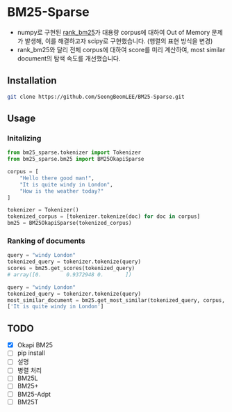# BM25-Sparse
- numpy로 구현된 [rank_bm25](https://github.com/dorianbrown/rank_bm25)가 대용량 corpus에 대하여 Out of Memory 문제가 발생해, 이를 해결하고자 scipy로 구현했습니다. (행렬의 표현 방식을 변경)
- rank_bm25와 달리 전체 corpus에 대하여 score를 미리 계산하여, most similar document의 탐색 속도를 개선했습니다.

## Installation

```bash
git clone https://github.com/SeongBeomLEE/BM25-Sparse.git
```

## Usage

### Initalizing
```python
from bm25_sparse.tokenizer import Tokenizer
from bm25_sparse.bm25 import BM25OkapiSparse

corpus = [
    "Hello there good man!",
    "It is quite windy in London",
    "How is the weather today?"
]

tokenizer = Tokenizer()
tokenized_corpus = [tokenizer.tokenize(doc) for doc in corpus]
bm25 = BM25OkapiSparse(tokenized_corpus)
```

### Ranking of documents
```python
query = "windy London"
tokenized_query = tokenizer.tokenize(query)
scores = bm25.get_scores(tokenized_query)
# array([0.        0.9372948 0.       ])
```

```python
query = "windy London"
tokenized_query = tokenizer.tokenize(query)
most_similar_document = bm25.get_most_similar(tokenized_query, corpus, top=1)
['It is quite windy in London']
```

## TODO
- [x] Okapi BM25
- [ ] pip install
- [ ] 설명
- [ ] 병렬 처리
- [ ] BM25L
- [ ] BM25+
- [ ] BM25-Adpt
- [ ] BM25T 
